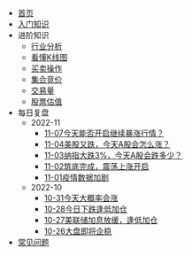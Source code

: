 <!-- docs/_sidebar.md -->

* [首页](readme)
* [入门知识](knowledge/%E5%9F%BA%E6%9C%AC%E7%9F%A5%E8%AF%86.md)
* 进阶知识
  * [行业分析](knowledge/)
  * [看懂K线图](knowledge/)
  * [买卖操作](knowledge/)
  * [集合竞价](knowledge/)
  * [交易量](knowledge/)
  * [股票估值](knowledge/)
* 每日复盘
  * 2022-11
    * [11-07今天能否开启继续暴涨行情？](diary/2022-11/7)
    * [11-04美股又跌，今天A股会怎么涨？](diary/2022-11/4)
    * [11-03纳指大跌3%，今天A股会跌多少？](diary/2022-11/3)
    * [11-02筑底完成，震荡上涨开启](diary/2022-11/2)
    * [11-01疫情数据加剧](diary/2022-11/1)
  * 2022-10
    * [10-31今天大概率会涨](diary/2022-10/31%E5%A4%A7%E6%A6%82%E7%8E%87%E4%BC%9A%E6%B6%A8)
    * [10-28今日下跌逢低加仓](diary/2022-10/28%E4%BB%8A%E6%97%A5%E4%B8%8B%E8%B7%8C%EF%BC%8C%E8%B6%81%E6%9C%BA%E5%8A%A0%E4%BB%93)
    * [10-27美联储加息放缓，逢低加仓](diary/2022-10/27%E7%BE%8E%E8%81%94%E5%82%A8%E5%8A%A0%E6%81%AF%E6%94%BE%E7%BC%93%EF%BC%8C%E9%80%A2%E4%BD%8E%E5%8A%A0%E4%BB%93.md)
    * [10-26大盘即将企稳](diary/2022-10/26%E5%A4%A7%E7%9B%98%E5%8D%B3%E5%B0%86%E4%BC%81%E7%A8%B3.md)
* [常见问题](qa/)
